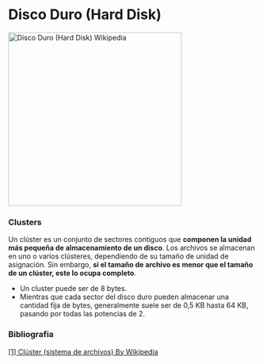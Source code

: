 # Disco Duro (Hard Disk)



<img alt="Disco Duro (Hard Disk) Wikipedia" src="https://upload.wikimedia.org/wikipedia/commons/d/d7/Disk-structure.svg" width="350">

### Clusters
Un clúster es un conjunto de sectores contiguos​ que **componen la unidad más pequeña de almacenamiento de un disco**. Los archivos se almacenan en uno o varios clústeres, dependiendo de su tamaño de unidad de asignación. Sin embargo, **si el tamaño de archivo es menor que el tamaño de un clúster, este lo ocupa completo**.

* Un cluster puede ser de 8 bytes.
* Mientras que cada sector del disco duro pueden almacenar una cantidad fija de bytes, generalmente suele ser de 0,5 KB hasta 64 KB, pasando por todas las potencias de 2.

### Bibliografia
[[1] Clúster (sistema de archivos) By Wikipedia](https://es.wikipedia.org/wiki/Cl%C3%BAster_(sistema_de_archivos))